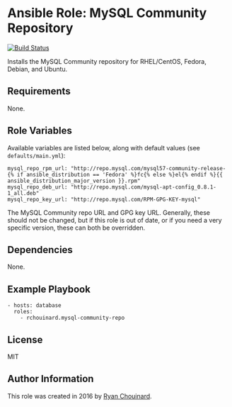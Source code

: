 # Ansible Role: MySQL Community Repository

[![Build Status](https://travis-ci.org/rchouinard/ansible-role-mysql-community-repo.svg?branch=master)](https://travis-ci.org/rchouinard/ansible-role-mysql-community-repo)

Installs the MySQL Community repository for RHEL/CentOS, Fedora, Debian, and Ubuntu.

## Requirements

None.

## Role Variables

Available variables are listed below, along with default values (see `defaults/main.yml`):

    mysql_repo_rpm_url: "http://repo.mysql.com/mysql57-community-release-{% if ansible_distribution == 'Fedora' %}fc{% else %}el{% endif %}{{ ansible_distribution_major_version }}.rpm"
    mysql_repo_deb_url: "http://repo.mysql.com/mysql-apt-config_0.8.1-1_all.deb"
    mysql_repo_key_url: "http://repo.mysql.com/RPM-GPG-KEY-mysql"

The MySQL Community repo URL and GPG key URL. Generally, these should not be changed, but if this role is out of date, or if you need a very specific version, these can both be overridden.

## Dependencies

None.

## Example Playbook

    - hosts: database
      roles:
        - rchouinard.mysql-community-repo

## License

MIT

## Author Information

This role was created in 2016 by [Ryan Chouinard](https://www.ryanchouinard.com/).
